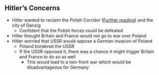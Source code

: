 ## Hitler’s Concerns


- Hitler wanted to reclaim the Polish Corridor ([Further reading](https://www.britannica.com/place/Polish-Corridor)) and the city of Danzig
    - Confident that the Polish forces could be defeated
- Hitler thought Britain and France would not go to war over Poland
- Hitler worried that USSR would oppose a German invasion of Poland
    - Poland bordered the USSR
    - If the USSR opposed it, there was a chance it might trigger Britain and France to do so as well
        - This would lead to a two-front war which would be disadvantageous for Germany

